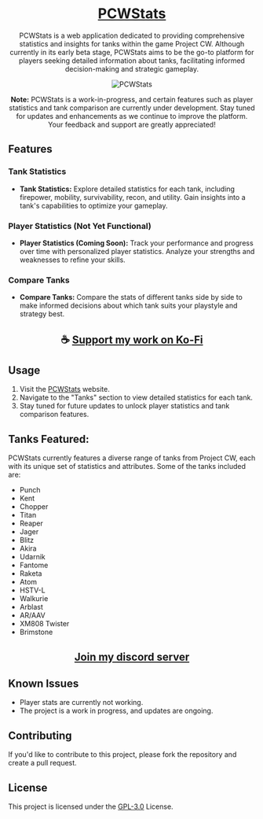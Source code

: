 <div align="center">

# [PCWStats](https://thatsinewave.github.io/PCWStats)

PCWStats is a web application dedicated to providing comprehensive statistics and insights for tanks within the game Project CW. 
Although currently in its early beta stage, PCWStats aims to be the go-to platform for players seeking detailed information about tanks, facilitating informed decision-making and strategic gameplay.

![PCWStats](https://github.com/ThatSINEWAVE/PCWStats/assets/133239148/90accb67-0aee-4af2-8361-b665c2e6b2f5)

**Note:** PCWStats is a work-in-progress, and certain features such as player statistics and tank comparison are currently under development. 
Stay tuned for updates and enhancements as we continue to improve the platform. 
Your feedback and support are greatly appreciated!

</div>

## Features

### Tank Statistics
- **Tank Statistics:** Explore detailed statistics for each tank, including firepower, mobility, survivability, recon, and utility. Gain insights into a tank's capabilities to optimize your gameplay.

### Player Statistics (Not Yet Functional)
- **Player Statistics (Coming Soon):** Track your performance and progress over time with personalized player statistics. Analyze your strengths and weaknesses to refine your skills.

### Compare Tanks
- **Compare Tanks:** Compare the stats of different tanks side by side to make informed decisions about which tank suits your playstyle and strategy best.

<div align="center">

## ☕ [Support my work on Ko-Fi](https://ko-fi.com/thatsinewave)

</div>

## Usage

1. Visit the [PCWStats](https://thatsinewave.github.io/PCWStats) website.
2. Navigate to the "Tanks" section to view detailed statistics for each tank.
3. Stay tuned for future updates to unlock player statistics and tank comparison features.

## Tanks Featured:

PCWStats currently features a diverse range of tanks from Project CW, each with its unique set of statistics and attributes. 
Some of the tanks included are:
- Punch
- Kent
- Chopper
- Titan
- Reaper
- Jager
- Blitz
- Akira
- Udarnik
- Fantome
- Raketa
- Atom
- HSTV-L
- Walkurie
- Arblast
- AR/AAV
- XM808 Twister
- Brimstone

<div align="center">

## [Join my discord server](https://discord.gg/2nHHHBWNDw)

</div>

## Known Issues

- Player stats are currently not working.
- The project is a work in progress, and updates are ongoing.

## Contributing

If you'd like to contribute to this project, please fork the repository and create a pull request.

## License

This project is licensed under the [GPL-3.0](LICENSE) License.
